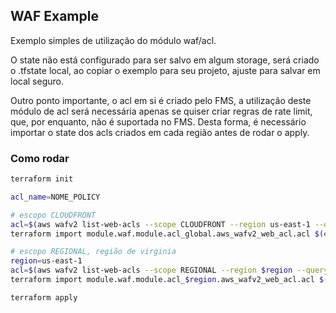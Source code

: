 ## WAF Example

Exemplo simples de utilização do módulo waf/acl.

O state não está configurado para ser salvo em algum storage, será criado o .tfstate local, ao copiar o exemplo para seu projeto, ajuste para salvar em local seguro.

Outro ponto importante, o acl em si é criado pelo FMS, a utilização deste módulo de acl será necessária apenas se quiser criar regras de rate limit, que, por enquanto, não é suportada no FMS. Desta forma, é necessário importar o state dos acls criados em cada região antes de rodar o apply.

### Como rodar

```bash
terraform init

acl_name=NOME_POLICY

# escopo CLOUDFRONT
acl=$(aws wafv2 list-web-acls --scope CLOUDFRONT --region us-east-1 --query "WebACLs[?contains(Name, '$acl_name')]" | jq -r '.[]')
terraform import module.waf.module.acl_global.aws_wafv2_web_acl.acl $(echo $acl | jq -r '.Id')/$(echo $acl | jq -r '.Name')/CLOUDFRONT

# escopo REGIONAL, região de virginia
region=us-east-1
acl=$(aws wafv2 list-web-acls --scope REGIONAL --region $region --query "WebACLs[?contains(Name, '$acl_name')]" | jq -r '.[]')
terraform import module.waf.module.acl_$region.aws_wafv2_web_acl.acl $(echo $acl | jq -r '.Id')/$(echo $acl | jq -r '.Name')/REGIONAL

terraform apply
```